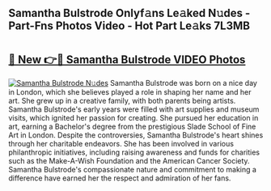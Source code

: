 ## Samantha Bulstrode Onlyf𝚊ns Le𝚊ked N𝚞des - Part-Fns Photos Video - Hot Part Le𝚊ks 7L3MB

# <h2><a href="http://ab26147.deff.icu/?id=Samantha+Bulstrode">🔗 New 👉🔴 Samantha Bulstrode VIDEO Photos</a></h2>

[![Samantha Bulstrode N𝚞des](https://i.imgur.com/rIISA9y.gif)](http://ab26147.deff.icu/?id=Samantha+Bulstrode)
Samantha Bulstrode was born on a nice day in London, which she believes played a role in shaping her name and her art. She grew up in a creative family, with both parents being artists. Samantha Bulstrode's early years were filled with art supplies and museum visits, which ignited her passion for creating. She pursued her education in art, earning a Bachelor's degree from the prestigious Slade School of Fine Art in London. Despite the controversies, Samantha Bulstrode's heart shines through her charitable endeavors. She has been involved in various philanthropic initiatives, including raising awareness and funds for charities such as the Make-A-Wish Foundation and the American Cancer Society. Samantha Bulstrode's compassionate nature and commitment to making a difference have earned her the respect and admiration of her fans.
